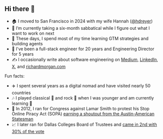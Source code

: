## Hi there 👋

- 🏠 I moved to San Francisco in 2024 with my wife Hannah ([@hdreyer](https://github.com/hdreyer))
- 🔭 I’m currently taking a six-month sabbatical while I figure out what I want to work on next
- 🦾 These days, I spend most of my time learning GTM strategies and building agents
- 💼 I've been a full-stack engineer for 20 years and Engineering Director for 5 years
- ✍️ I occasionally write about software engineering on [Medium](https://medium.com/@richardmorgantx), [LinkedIn](https://www.linkedin.com/in/rickmorgan/), [X](https://x.com/morgan4tx), and [richardmorgan.com](https://richardmorgan.com/)

Fun facts:
- ✈️ I spent several years as a digital nomad and have visited nearly 50 countries
- 🎶 I played classical 🎹 and rock 🥁 when I was younger and am currently learning 🎸
- 👔 In 2012, I ran for Congress against Lamar Smith to protest his Stop Online Piracy Act (SOPA) [earning a shoutout from the Austin-American Statesman](https://www.reddit.com/r/IAmA/comments/uco2p/its_richard_morgan_who_challenged_lamar_smith_in/)
- 📈 I later ran for Dallas Colleges Board of Trustees and [came in 2nd with 30% of the vote](https://results.enr.clarityelections.com/TX/Dallas/61322/168577/Web01/en/summary.html)

